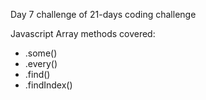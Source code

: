 Day 7 challenge of 21-days coding challenge

Javascript Array methods covered:
* .some()
* .every()
* .find()
* .findIndex()
